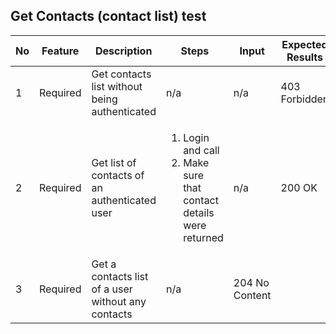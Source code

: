 ## Get Contacts (contact list) test
| No  | Feature  | Description                                        | Steps                                                                                 | Input          | Expected Results |
| --- | -------- | -------------------------------------------------- | ------------------------------------------------------------------------------------- | -------------- | ---------------- |
| 1   | Required | Get contacts list without being authenticated      | n/a                                                                                   | n/a            | 403 Forbidden    |
| 2   | Required | Get list of contacts of an authenticated user      | <ol><li>Login and call</li><li>Make sure that contact details were returned</li></ol> | n/a            | 200 OK           |
| 3   | Required | Get a contacts list of a user without any contacts | n/a                                                                                   | 204 No Content |